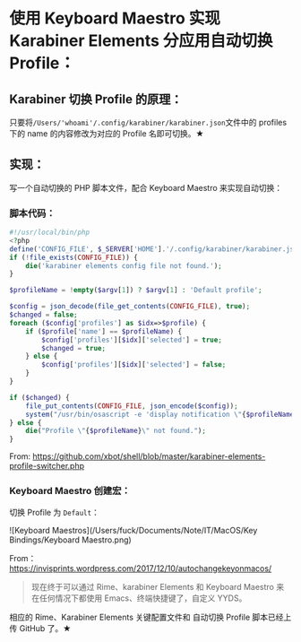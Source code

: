# 使用 Keyboard Maestro 实现 Karabiner Elements 分应用自动切换 Profile：

## Karabiner 切换 Profile 的原理：

只要将`/Users/'whoami'/.config/karabiner/karabiner.json`文件中的 profiles 下的 name 的内容修改为对应的 Profile 名即可切换。★

## 实现：

写一个自动切换的 PHP 脚本文件，配合 Keyboard Maestro 来实现自动切换：

### 脚本代码：

```php
#!/usr/local/bin/php
<?php
define('CONFIG_FILE', $_SERVER['HOME'].'/.config/karabiner/karabiner.json');
if (!file_exists(CONFIG_FILE)) {
    die('karabiner elements config file not found.');
}

$profileName = !empty($argv[1]) ? $argv[1] : 'Default profile';

$config = json_decode(file_get_contents(CONFIG_FILE), true);
$changed = false;
foreach ($config['profiles'] as $idx=>$profile) {
    if ($profile['name'] == $profileName) {
        $config['profiles'][$idx]['selected'] = true;
        $changed = true;
    } else {
        $config['profiles'][$idx]['selected'] = false;
    }
}

if ($changed) {
    file_put_contents(CONFIG_FILE, json_encode($config));
    system("/usr/bin/osascript -e 'display notification \"{$profileName}\" with title \"键盘布局\"'");
} else {
    die("Profile \"{$profileName}\" not found.");
}
```

From: https://github.com/xbot/shell/blob/master/karabiner-elements-profile-switcher.php

### Keyboard Maestro 创建宏：

切换 Profile 为 `Default`：

![Keyboard Maestros](/Users/fuck/Documents/Note/IT/MacOS/Key Bindings/Keyboard Maestro.png)

From：https://invisprints.wordpress.com/2017/12/10/autochangekeyonmacos/

> 现在终于可以通过 Rime、karabiner Elements 和 Keyboard Maestro 来在任何情况下都使用 Emacs、终端快捷键了，自定义 YYDS。

相应的 Rime、Karabiner Elements 关键配置文件和 自动切换 Profile 脚本已经上传 GitHub 了。★